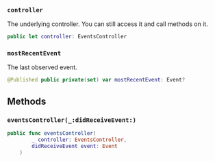
### `controller`

The underlying controller. You can still access it and call methods on it.

``` swift
public let controller: EventsController
```

### `mostRecentEvent`

The last observed event.

``` swift
@Published public private(set) var mostRecentEvent: Event?
```

## Methods

### `eventsController(_:didReceiveEvent:)`

``` swift
public func eventsController(
        _ controller: EventsController,
        didReceiveEvent event: Event
    ) 
